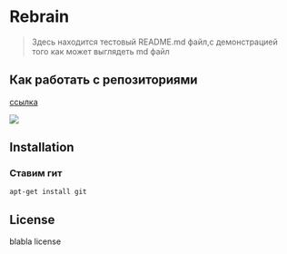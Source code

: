 # Rebrain

> Здесь находится тестовый README.md файл,с демонстрацией того как может выглядеть md файл







## Как работать с репозиториями

[ссылка](https://about.gitlab.com/images/press/git-cheat-sheet.pdf)

![](https://cdn.hashnode.com/res/hashnode/image/upload/v1616023137045/fotEYJDfr.png?auto=compress)











## Installation

### Ставим гит


```shell
apt-get install git
```








## License

blabla license

